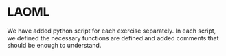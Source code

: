 # LAOML

We have added python script for each exercise separately.
In each script, we defined the necessary functions are defined and added comments that should be enough to understand.
